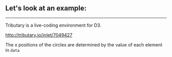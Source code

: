 ## Let's look at an example:

***

Tributary is a live-coding environment for D3.

[ http://tributary.io/inlet/7049427 ]( http://tributary.io/inlet/7049427 )

The x positions of the circles are determined by the value of each element in `data`
